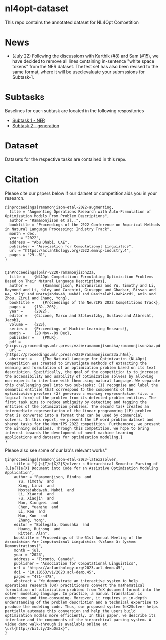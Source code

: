 # nl4opt-dataset

This repo contains the annotated dataset for NL4Opt Competition

# News

- (July 22) Following the discussions with Karthik ([#8](../../discussions/8)) and Sam ([#15](../../discussions/15)), we have decided to remove all lines containing in-sentence "white space tokens" from the NER dataset. The test set has also been revised to the same format, where it will be used evaluate your submissions for Subtask-1.

# Subtasks

Baselines for each subtask are located in the following respositories

- [Subtask 1 - NER](https://github.com/nl4opt/nl4opt-subtask1-baseline)
- [Subtask 2 - generation](https://github.com/nl4opt/nl4opt-subtask2-baseline)

# Dataset

Datasets for the respective tasks are contained in this repo.


# Citation
Please cite our papers below if our dataset or competition aids you in your research.

```
@inproceedings{ramamonjison-etal-2022-augmenting,
  title = "Augmenting Operations Research with Auto-Formulation of Optimization Models From Problem Descriptions",
  author = "Ramamonjison et al,.",
  booktitle = "Proceedings of the 2022 Conference on Empirical Methods in Natural Language Processing: Industry Track",
  month = dec,
  year = "2022",
  address = "Abu Dhabi, UAE",
  publisher = "Association for Computational Linguistics",
  url = "https://aclanthology.org/2022.emnlp-industry.4",
  pages = "29--62",
}


@InProceedings{pmlr-v220-ramamonjison23a,
  title = 	 {NL4Opt Competition: Formulating Optimization Problems Based on Their Natural Language Descriptions},
  author =       {Ramamonjison, Rindranirina and Yu, Timothy and Li, Raymond and Li, Haley and Carenini, Giuseppe and Ghaddar, Bissan and He, Shiqi and Mostajabdaveh, Mahdi and Banitalebi-Dehkordi, Amin and Zhou, Zirui and Zhang, Yong},
  booktitle = 	 {Proceedings of the NeurIPS 2022 Competitions Track},
  pages = 	 {189--203},
  year = 	 {2022},
  editor = 	 {Ciccone, Marco and Stolovitzky, Gustavo and Albrecht, Jacob},
  volume = 	 {220},
  series = 	 {Proceedings of Machine Learning Research},
  month = 	 {28 Nov--09 Dec},
  publisher =    {PMLR},
  pdf = 	 {https://proceedings.mlr.press/v220/ramamonjison23a/ramamonjison23a.pdf},
  url = 	 {https://proceedings.mlr.press/v220/ramamonjison23a.html},
  abstract = 	 {The Natural Language for Optimization (NL4Opt) Competition was created to investigate methods of extracting the meaning and formulation of an optimization problem based on its text description. Specifically, the goal of the competition is to increase the accessibility and usability of optimization solvers by allowing non-experts to interface with them using natural language. We separate this challenging goal into two sub-tasks: (1) recognize and label the semantic entities that correspond to the components of the optimization problem; (2) generate a meaning representation (i.e. a logical form) of the problem from its detected problem entities. The first task aims to reduce ambiguity by detecting and tagging the entities of the optimization problems. The second task creates an intermediate representation of the linear programming (LP) problem that is converted into a format that can be used by commercial solvers. In this report, we present the LP word problem dataset and shared tasks for the NeurIPS 2022 competition. Furthermore, we present the winning solutions. Through this competition, we hope to bring interest towards the development of novel machine learning applications and datasets for optimization modeling.}
}
```

Please also see some of our lab's relevant works"
```
@inproceedings{ramamonjison-etal-2023-latex2solver,
    title = "{L}a{T}e{X}2{S}olver: a Hierarchical Semantic Parsing of {L}a{T}e{X} Document into Code for an Assistive Optimization Modeling Application",
    author = "Ramamonjison, Rindra  and
      Yu, Timothy  and
      Xing, Linzi  and
      Mostajabdaveh, Mahdi  and
      Li, Xiaorui  and
      Fu, Xiaojin  and
      Han, Xiongwei  and
      Chen, Yuanzhe  and
      Li, Ren  and
      Mao, Kun  and
      Zhang, Yong",
    editor = "Bollegala, Danushka  and
      Huang, Ruihong  and
      Ritter, Alan",
    booktitle = "Proceedings of the 61st Annual Meeting of the Association for Computational Linguistics (Volume 3: System Demonstrations)",
    month = jul,
    year = "2023",
    address = "Toronto, Canada",
    publisher = "Association for Computational Linguistics",
    url = "https://aclanthology.org/2023.acl-demo.45",
    doi = "10.18653/v1/2023.acl-demo.45",
    pages = "471--478",
    abstract = "We demonstrate an interactive system to help operations research (OR) practitioners convert the mathematical formulation of optimization problems from TeX document format into the solver modeling language. In practice, a manual translation is cumbersome and time-consuming. Moreover, it requires an in-depth understanding of the problem description and a technical expertise to produce the modeling code. Thus, our proposed system TeX2Solver helps partially automate this conversion and help the users build optimization models more efficiently. In this paper, we describe its interface and the components of the hierarchical parsing system. A video demo walk-through is available online at \url{http://bit.ly/3kuOm3x}",
}
```
